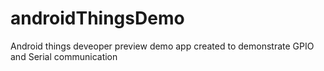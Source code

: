 # androidThingsDemo
Android things deveoper preview demo app created to demonstrate GPIO and Serial communication
